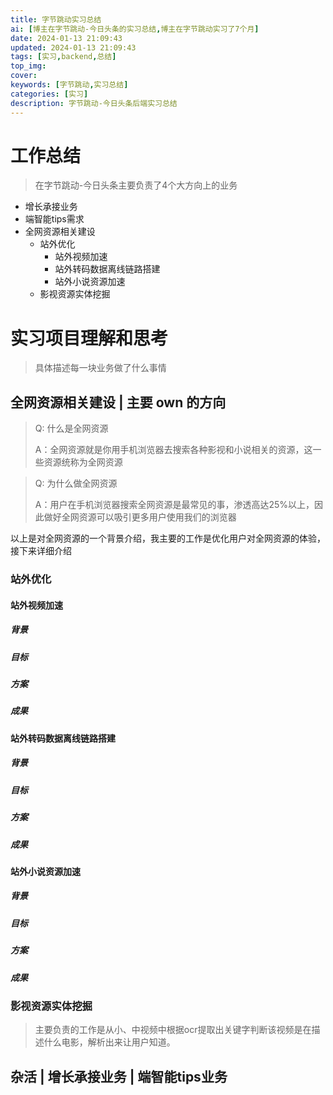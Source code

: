 ```yaml
---
title: 字节跳动实习总结
ai: [博主在字节跳动-今日头条的实习总结,博主在字节跳动实习了7个月]
date: 2024-01-13 21:09:43
updated: 2024-01-13 21:09:43
tags: [实习,backend,总结]
top_img:
cover:
keywords: [字节跳动,实习总结]
categories: [实习]
description: 字节跳动-今日头条后端实习总结
---
```


# 工作总结

> 在字节跳动-今日头条主要负责了4个大方向上的业务

- 增长承接业务
- 端智能tips需求
- 全网资源相关建设
    - 站外优化
        - 站外视频加速
        - 站外转码数据离线链路搭建
        - 站外小说资源加速
    - 影视资源实体挖掘

# 实习项目理解和思考

> 具体描述每一块业务做了什么事情

## 全网资源相关建设 | 主要 own 的方向
> Q: 什么是全网资源
> 
> A：全网资源就是你用手机浏览器去搜索各种影视和小说相关的资源，这一些资源统称为全网资源

> Q: 为什么做全网资源
>
> A：用户在手机浏览器搜索全网资源是最常见的事，渗透高达25%以上，因此做好全网资源可以吸引更多用户使用我们的浏览器

以上是对全网资源的一个背景介绍，我主要的工作是优化用户对全网资源的体验，接下来详细介绍
### 站外优化

#### 站外视频加速
##### 背景
##### 目标
##### 方案
##### 成果

#### 站外转码数据离线链路搭建
##### 背景
##### 目标
##### 方案
##### 成果

#### 站外小说资源加速
##### 背景
##### 目标
##### 方案
##### 成果

### 影视资源实体挖掘
> 主要负责的工作是从小、中视频中根据ocr提取出关键字判断该视频是在描述什么电影，解析出来让用户知道。

## 杂活 | 增长承接业务 | 端智能tips业务